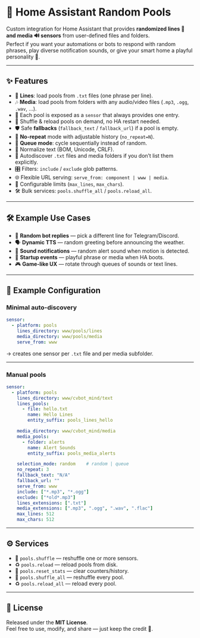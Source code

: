 # 🎲 Home Assistant Random Pools

Custom integration for Home Assistant that provides **randomized lines 📝 and media 🔊 sensors** from user-defined files and folders.  
Perfect if you want your automations or bots to respond with random phrases, play diverse notification sounds, or give your smart home a playful personality 🐾.

---

## ✨ Features
- 📄 **Lines**: load pools from `.txt` files (one phrase per line).  
- 🎶 **Media**: load pools from folders with any audio/video files (`.mp3`, `.ogg`, `.wav`, …).  
- 🎲 Each pool is exposed as a `sensor` that always provides one entry.  
- 🔄 Shuffle & reload pools on demand, no HA restart needed.  
- 🛡 Safe **fallbacks** (`fallback_text` / `fallback_url`) if a pool is empty.  
- 🚫 **No-repeat** mode with adjustable history (`no_repeat=N`).  
- 📑 **Queue mode**: cycle sequentially instead of random.  
- 🧹 Normalize text (BOM, Unicode, CRLF).  
- 🧩 Autodiscover `.txt` files and media folders if you don’t list them explicitly.  
- 🎛 Filters: `include` / `exclude` glob patterns.  
- 🌐 Flexible URL serving: `serve_from: component | www | media`.  
- 📏 Configurable limits (`max_lines`, `max_chars`).  
- 🛠 Bulk services: `pools.shuffle_all` / `pools.reload_all`.  

---

## 🛠 Example Use Cases
- 🤖 **Random bot replies** — pick a different line for Telegram/Discord.  
- 🗣 **Dynamic TTS** — random greeting before announcing the weather.  
- 🚨 **Sound notifications** — random alert sound when motion is detected.  
- 🚀 **Startup events** — playful phrase or media when HA boots.  
- 🎮 **Game-like UX** — rotate through queues of sounds or text lines.  

---

## 📂 Example Configuration

### Minimal auto-discovery
```yaml
sensor:
  - platform: pools
    lines_directory: www/pools/lines
    media_directory: www/pools/media
    serve_from: www
```
→ creates one sensor per `.txt` file and per media subfolder.

---

### Manual pools
```yaml
sensor:
  - platform: pools
    lines_directory: www/cvbot_mind/text
    lines_pools:
      - file: hello.txt
        name: Hello Lines
        entity_suffix: pools_lines_hello

    media_directory: www/cvbot_mind/media
    media_pools:
      - folder: alerts
        name: Alert Sounds
        entity_suffix: pools_media_alerts

    selection_mode: random    # random | queue
    no_repeat: 3
    fallback_text: "N/A"
    fallback_url: ""
    serve_from: www
    include: ["*.mp3", "*.ogg"]
    exclude: ["*old*.mp3"]
    lines_extensions: [".txt"]
    media_extensions: [".mp3", ".ogg", ".wav", ".flac"]
    max_lines: 512
    max_chars: 512
```

---

## ⚙️ Services
- 🔀 `pools.shuffle` — reshuffle one or more sensors.  
- ♻️ `pools.reload` — reload pools from disk.  
- 🧹 `pools.reset_stats` — clear counters/history.  
- 🔀 `pools.shuffle_all` — reshuffle every pool.  
- ♻️ `pools.reload_all` — reload every pool.  

---

## 📜 License
Released under the **MIT License**.  
Feel free to use, modify, and share — just keep the credit 🌟.
